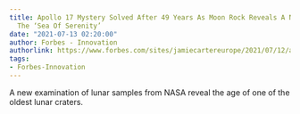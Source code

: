 ```yaml
---
title: Apollo 17 Mystery Solved After 49 Years As Moon Rock Reveals A New Age For
  The ‘Sea Of Serenity’
date: "2021-07-13 02:20:00"
author: Forbes - Innovation
authorlink: https://www.forbes.com/sites/jamiecartereurope/2021/07/12/apollo-17-mystery-solved-after-49-years-as-moon-rock-reveals-a-new-age-for-the-sea-of-serenity/
tags:
- Forbes-Innovation
---
```

A new examination of lunar samples from NASA reveal the age of one of the oldest lunar craters.
